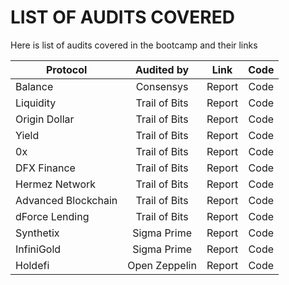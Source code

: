 # LIST OF AUDITS COVERED

Here is list of audits covered in the bootcamp and their links

| Protocol            |  Audited by   |  Link  | Code |
| ------------------- | :-----------: | :----: | :--: |
| Balance             |   Consensys   | Report | Code |
| Liquidity           | Trail of Bits | Report | Code |
| Origin Dollar       | Trail of Bits | Report | Code |
| Yield               | Trail of Bits | Report | Code |
| 0x                  | Trail of Bits | Report | Code |
| DFX Finance         | Trail of Bits | Report | Code |
| Hermez Network      | Trail of Bits | Report | Code |
| Advanced Blockchain | Trail of Bits | Report | Code |
| dForce Lending      | Trail of Bits | Report | Code |
| Synthetix           |  Sigma Prime  | Report | Code |
| InfiniGold          |  Sigma Prime  | Report | Code |
| Holdefi             | Open Zeppelin | Report | Code |
